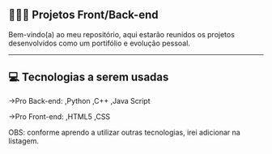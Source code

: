 ## 👩🏻‍💻 Projetos Front/Back-end

Bem-vindo(a) ao meu repositório,
aqui estarão reunidos os projetos desenvolvidos  como um portifólio e evolução pessoal.

---

## 💻 Tecnologias a serem usadas

->Pro Back-end:
,Python
,C++
,Java Script

->Pro Front-end:
,HTML5
,CSS

OBS: conforme aprendo a utilizar outras tecnologias, irei adicionar na listagem.


